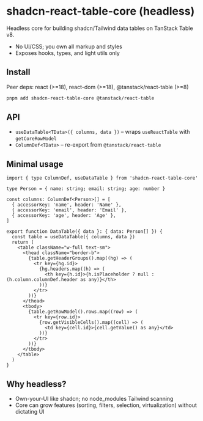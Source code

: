 # shadcn-react-table-core (headless)

Headless core for building shadcn/Tailwind data tables on TanStack Table v8.

- No UI/CSS; you own all markup and styles
- Exposes hooks, types, and light utils only

## Install

Peer deps: react (>=18), react-dom (>=18), @tanstack/react-table (>=8)

```bash
pnpm add shadcn-react-table-core @tanstack/react-table
```

## API

- `useDataTable<TData>({ columns, data })` – wraps `useReactTable` with `getCoreRowModel`
- `ColumnDef<TData>` – re-export from `@tanstack/react-table`

## Minimal usage

```tsx
import { type ColumnDef, useDataTable } from 'shadcn-react-table-core'

type Person = { name: string; email: string; age: number }

const columns: ColumnDef<Person>[] = [
  { accessorKey: 'name', header: 'Name' },
  { accessorKey: 'email', header: 'Email' },
  { accessorKey: 'age', header: 'Age' },
]

export function DataTable({ data }: { data: Person[] }) {
  const table = useDataTable({ columns, data })
  return (
    <table className="w-full text-sm">
      <thead className="border-b">
        {table.getHeaderGroups().map((hg) => (
          <tr key={hg.id}>
            {hg.headers.map((h) => (
              <th key={h.id}>{h.isPlaceholder ? null : (h.column.columnDef.header as any)}</th>
            ))}
          </tr>
        ))}
      </thead>
      <tbody>
        {table.getRowModel().rows.map((row) => (
          <tr key={row.id}>
            {row.getVisibleCells().map((cell) => (
              <td key={cell.id}>{cell.getValue() as any}</td>
            ))}
          </tr>
        ))}
      </tbody>
    </table>
  )
}
```

## Why headless?

- Own-your-UI like shadcn; no node_modules Tailwind scanning
- Core can grow features (sorting, filters, selection, virtualization) without dictating UI
